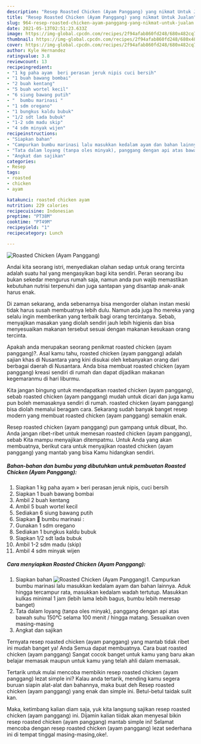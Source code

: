 ```yaml
---
description: "Resep Roasted Chicken (Ayam Panggang) yang nikmat Untuk Jualan"
title: "Resep Roasted Chicken (Ayam Panggang) yang nikmat Untuk Jualan"
slug: 964-resep-roasted-chicken-ayam-panggang-yang-nikmat-untuk-jualan
date: 2021-05-13T02:51:23.633Z
image: https://img-global.cpcdn.com/recipes/2f94afab860fd248/680x482cq70/roasted-chicken-ayam-panggang-foto-resep-utama.jpg
thumbnail: https://img-global.cpcdn.com/recipes/2f94afab860fd248/680x482cq70/roasted-chicken-ayam-panggang-foto-resep-utama.jpg
cover: https://img-global.cpcdn.com/recipes/2f94afab860fd248/680x482cq70/roasted-chicken-ayam-panggang-foto-resep-utama.jpg
author: Kyle Hernandez
ratingvalue: 3.8
reviewcount: 13
recipeingredient:
- "1 kg paha ayam  beri perasan jeruk nipis cuci bersih"
- "1 buah bawang bombai"
- "2 buah kentang"
- "5 buah wortel kecil"
- "6 siung bawang putih"
- "  bumbu marinasi "
- "1 sdm oregano"
- "1 bungkus kaldu bubuk"
- "1/2 sdt lada bubuk"
- "1-2 sdm madu skip"
- "4 sdm minyak wijen"
recipeinstructions:
- "Siapkan bahan"
- "Campurkan bumbu marinasi lalu masukkan kedalam ayam dan bahan lainnya. Aduk hingga tercampur rata, masukkan kedalam wadah tertutup. Masukkan kulkas minimal 1 jam (lebih lama lebih bagus, bumbu lebih meresap banget)"
- "Tata dalam loyang (tanpa oles minyak), panggang dengan api atas bawah suhu 150°C selama 100 menit / hingga matang. Sesuaikan oven masing-masing"
- "Angkat dan sajikan"
categories:
- Resep
tags:
- roasted
- chicken
- ayam

katakunci: roasted chicken ayam 
nutrition: 229 calories
recipecuisine: Indonesian
preptime: "PT38M"
cooktime: "PT49M"
recipeyield: "1"
recipecategory: Lunch

---
```



![Roasted Chicken (Ayam Panggang)](https://img-global.cpcdn.com/recipes/2f94afab860fd248/680x482cq70/roasted-chicken-ayam-panggang-foto-resep-utama.jpg)

Andai kita seorang istri, menyediakan olahan sedap untuk orang tercinta adalah suatu hal yang mengasyikan bagi kita sendiri. Peran seorang ibu bukan sekedar mengurus rumah saja, namun anda pun wajib memastikan kebutuhan nutrisi terpenuhi dan juga santapan yang disantap anak-anak harus enak.

Di zaman  sekarang, anda sebenarnya bisa mengorder olahan instan meski tidak harus susah membuatnya lebih dulu. Namun ada juga lho mereka yang selalu ingin memberikan yang terbaik bagi orang tercintanya. Sebab, menyajikan masakan yang diolah sendiri jauh lebih higienis dan bisa menyesuaikan makanan tersebut sesuai dengan makanan kesukaan orang tercinta. 



Apakah anda merupakan seorang penikmat roasted chicken (ayam panggang)?. Asal kamu tahu, roasted chicken (ayam panggang) adalah sajian khas di Nusantara yang kini disukai oleh kebanyakan orang dari berbagai daerah di Nusantara. Anda bisa membuat roasted chicken (ayam panggang) kreasi sendiri di rumah dan dapat dijadikan makanan kegemaranmu di hari liburmu.

Kita jangan bingung untuk mendapatkan roasted chicken (ayam panggang), sebab roasted chicken (ayam panggang) mudah untuk dicari dan juga kamu pun boleh memasaknya sendiri di rumah. roasted chicken (ayam panggang) bisa diolah memalui beragam cara. Sekarang sudah banyak banget resep modern yang membuat roasted chicken (ayam panggang) semakin enak.

Resep roasted chicken (ayam panggang) pun gampang untuk dibuat, lho. Anda jangan ribet-ribet untuk memesan roasted chicken (ayam panggang), sebab Kita mampu menyajikan ditempatmu. Untuk Anda yang akan membuatnya, berikut cara untuk menyajikan roasted chicken (ayam panggang) yang mantab yang bisa Kamu hidangkan sendiri.

<!--inarticleads1-->

##### Bahan-bahan dan bumbu yang dibutuhkan untuk pembuatan Roasted Chicken (Ayam Panggang):

1. Siapkan 1 kg paha ayam » beri perasan jeruk nipis, cuci bersih
1. Siapkan 1 buah bawang bombai
1. Ambil 2 buah kentang
1. Ambil 5 buah wortel kecil
1. Sediakan 6 siung bawang putih
1. Siapkan  🥥 bumbu marinasi :
1. Gunakan 1 sdm oregano
1. Sediakan 1 bungkus kaldu bubuk
1. Siapkan 1/2 sdt lada bubuk
1. Ambil 1-2 sdm madu (skip)
1. Ambil 4 sdm minyak wijen




<!--inarticleads2-->

##### Cara menyiapkan Roasted Chicken (Ayam Panggang):

1. Siapkan bahan
<img src="https://img-global.cpcdn.com/steps/930cf771b293d6d5/160x128cq70/roasted-chicken-ayam-panggang-langkah-memasak-1-foto.jpg" alt="Roasted Chicken (Ayam Panggang)">1. Campurkan bumbu marinasi lalu masukkan kedalam ayam dan bahan lainnya. Aduk hingga tercampur rata, masukkan kedalam wadah tertutup. Masukkan kulkas minimal 1 jam (lebih lama lebih bagus, bumbu lebih meresap banget)
1. Tata dalam loyang (tanpa oles minyak), panggang dengan api atas bawah suhu 150°C selama 100 menit / hingga matang. Sesuaikan oven masing-masing
1. Angkat dan sajikan




Ternyata resep roasted chicken (ayam panggang) yang mantab tidak ribet ini mudah banget ya! Anda Semua dapat membuatnya. Cara buat roasted chicken (ayam panggang) Sangat cocok banget untuk kamu yang baru akan belajar memasak maupun untuk kamu yang telah ahli dalam memasak.

Tertarik untuk mulai mencoba membikin resep roasted chicken (ayam panggang) lezat simple ini? Kalau anda tertarik, mending kamu segera buruan siapin alat-alat dan bahannya, maka buat deh Resep roasted chicken (ayam panggang) yang enak dan simple ini. Betul-betul taidak sulit kan. 

Maka, ketimbang kalian diam saja, yuk kita langsung sajikan resep roasted chicken (ayam panggang) ini. Dijamin kalian tiidak akan menyesal bikin resep roasted chicken (ayam panggang) mantab simple ini! Selamat mencoba dengan resep roasted chicken (ayam panggang) lezat sederhana ini di tempat tinggal masing-masing,oke!.


